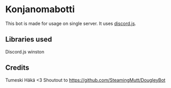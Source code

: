 # Konjanomabotti
This bot is made for usage on single server. It uses <a href="https://github.com/hydrabolt/discord.js/">discord.js</a>.

## Libraries used
Discord.js
winston

## Credits
Tumeski
Häkä <3
Shoutout to https://github.com/SteamingMutt/DougleyBot

